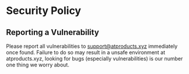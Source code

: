 # Security Policy

## Reporting a Vulnerability

Please report all vulnerabilities to support@atproducts.xyz immediately once found. Failure to do so may result in a unsafe environment at atproducts.xyz, looking for bugs (especially vulnerabilities) is our number one thing we worry about.
